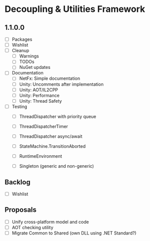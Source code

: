 # Decoupling & Utilities Framework

## 1.1.0.0

- [ ] Packages
- [ ] Wishlist
- [ ] Cleanup
  - [ ] Warnings
  - [ ] TODOs
  - [ ] NuGet updates
- [ ] Documentation
  - [ ] NetFx: Simple documentation
  - [ ] Unity: Uncomments after implementation
  - [ ] Unity: AOT/IL2CPP
  - [ ] Unity: Performance
  - [ ] Unity: Thread Safety
- [ ] Testing
  - [ ] ThreadDispatcher with priority queue
  - [ ] ThreadDispatcherTimer
  - [ ] ThreadDispatcher async/await
  - [ ] StateMachine.TransitionAborted
  - [ ] RuntimeEnvironment
  - [ ] Singleton (generic and non-generic)


## Backlog

- [ ] Wishlist

## Proposals

- [ ] Unify cross-platform model and code
- [ ] AOT checking utility
- [ ] Migrate Common to Shared (own DLL using .NET Standard?)
